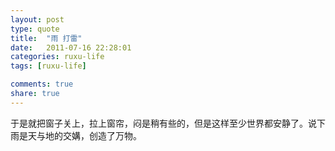```yaml
---
layout: post
type: quote
title:  "雨 打雷"
date:   2011-07-16 22:28:01
categories: ruxu-life
tags: [ruxu-life]

comments: true
share: true
---
```

于是就把窗子关上，拉上窗帘，闷是稍有些的，但是这样至少世界都安静了。说下雨是天与地的交媾，创造了万物。